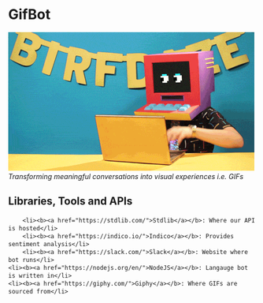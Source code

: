 # GifBot

<img src="giphy.gif" alt="Smiley face">
<br>
<i>Transforming meaningful conversations into visual experiences i.e. GIFs</i>

## Libraries, Tools and APIs
   
    	<li><b><a href="https://stdlib.com/">Stdlib</a></b>: Where our API is hosted</li>
    	<li><b><a href="https://indico.io/">Indico</a></b>: Provides sentiment analysis</li>
    	<li><b><a href="https://slack.com/">Slack</a></b>: Website where bot runs</li>
	<li><b><a href="https://nodejs.org/en/">NodeJS</a></b>: Langauge bot is written in</li>
	<li><b><a href="https://giphy.com/">Giphy</a></b>: Where GIFs are sourced from</li>
     

